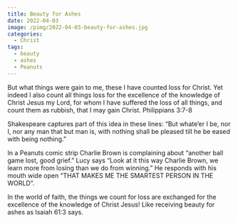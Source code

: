 ```yaml
---
title: Beauty for Ashes
date: 2022-04-03
image: /pimg/2022-04-03-beauty-for-ashes.jpg
categories:
  - Christ
tags:
  - beauty
  - ashes
  - Peanuts
---
```


<p>But what things were gain to me, these I have counted loss for Christ. Yet indeed I also count all things loss for the excellence of the knowledge of Christ Jesus my Lord, for whom I have suffered the loss of all things, and count them as rubbish, that I may gain Christ. Philippians 3:7-8</p><p>Shakespeare captures part of this idea in these lines: “But whate’er I be, nor I, nor any man that but man is, with nothing shall be pleased till he be eased with being nothing.”</p><p>In a Peanuts comic strip Charlie Brown is complaining about “another ball game lost, good grief.” Lucy says “Look at it this way Charlie Brown, we learn more from losing than we do from winning.” He responds with his mouth wide open “THAT MAKES ME THE SMARTEST PERSON IN THE WORLD”.</p><p>In the world of faith, the things we count for loss are exchanged for the excellence of the knowledge of Christ Jesus! Like receiving beauty for ashes as Isaiah 61:3 says.</p>

